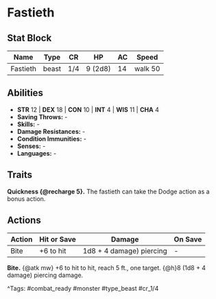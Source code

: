 # Fastieth

## Stat Block

| Name | Type | CR | HP | AC | Speed |
|------|------|----|----|----|-------|
| Fastieth | beast | 1/4 | 9 (2d8) | 14 | walk 50 |

## Abilities

- **STR** 12 | **DEX** 18 | **CON** 10 | **INT** 4 | **WIS** 11 | **CHA** 4
- **Saving Throws:** -  
- **Skills:** -  
- **Damage Resistances:** -  
- **Condition Immunities:** -  
- **Senses:** -  
- **Languages:** -

## Traits

**Quickness {@recharge 5}.** The fastieth can take the Dodge action as a bonus action.


## Actions

| Action | Hit or Save | Damage | On Save |
|--------|--------------|--------|----------|
| Bite | +6 to hit | 1d8 + 4 damage) piercing | - |

**Bite.** {@atk mw} +6 to hit to hit, reach 5 ft., one target. {@h}8 (1d8 + 4 damage) piercing damage.


^Tags: #combat_ready #monster #type_beast #cr_1/4